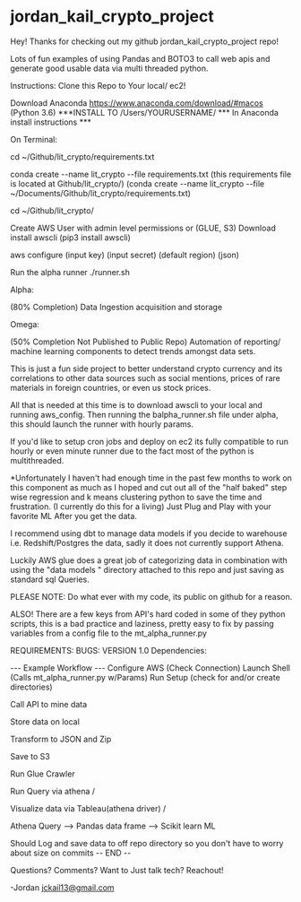 # jordan_kail_crypto_project 
Hey! Thanks for checking out my github jordan_kail_crypto_project repo!

Lots of fun examples of using Pandas and BOTO3 to call web apis and generate good usable data via multi threaded python.


Instructions: 
Clone this Repo to Your local/ ec2!

Download Anaconda https://www.anaconda.com/download/#macos (Python 3.6)
***INSTALL TO /Users/YOURUSERNAME/ *** In Anaconda install instructions ***

On Terminal:

cd ~/Github/lit_crypto/requirements.txt

conda create --name lit_crypto --file requirements.txt (this requirements file is located at Github/lit_crypto/)
(conda create --name lit_crypto --file ~/Documents/Github/lit_crypto/requirements.txt)

cd ~/Github/lit_crypto/


Create AWS User with admin level permissions or (GLUE, S3)
Download install awscli (pip3 install awscli)

aws configure
(input key)
(input secret)
(default region)
(json)

Run the alpha runner
./runner.sh




Alpha: 

(80% Completion)
Data Ingestion acquisition and storage

Omega: 

(50% Completion Not Published to Public Repo)
Automation of reporting/ machine learning components to detect trends amongst data sets. 

This is just a fun side project to better understand crypto currency and its correlations to other data sources such as social mentions, prices of rare materials in foreign countries, or even us stock prices. 

All that is needed at this time is to download awscli to your local and running aws_config. Then running the balpha_runner.sh file under alpha, this should launch the runner with hourly params. 

If you'd like to setup cron jobs and deploy on ec2 its fully compatible to run hourly or even minute runner due to the fact most of the python is multithreaded.


*Unfortunately I haven't had enough time in the past few months to work on this component as much as I hoped and cut out all of the "half baked" step wise regression and k means clustering python to save the time and frustration. (I currently do this for a living)
Just Plug and Play with your favorite ML After you get the data. 

I recommend using dbt to manage data models if you decide to warehouse i.e. Redshift/Postgres the data, sadly it does not currently support Athena. 

Luckily AWS glue does a great job of categorizing data in combination with using the "data models " directory attached to this repo and just saving as standard sql Queries. 

PLEASE NOTE: 
Do what ever with my code, its public on github for a reason.

ALSO! There are a few keys from API's hard coded in some of they python scripts, this is a bad practice and laziness, pretty easy to fix by passing variables from a config file to the mt_alpha_runner.py


REQUIREMENTS: 
BUGS:
VERSION 1.0 
Dependencies: 


--- Example Workflow ---
Configure AWS (Check Connection)
Launch Shell (Calls mt_alpha_runner.py w/Params)
Run Setup (check for and/or create directories)

Call API to mine data 

Store data on local 

Transform to JSON and Zip 

Save to S3

Run Glue Crawler

Run Query via athena / 

Visualize data via Tableau(athena driver) / 

Athena Query --> Pandas data frame --> Scikit learn ML 

Should Log and save data to off repo directory so you don't have to worry about size on commits
-- END --

Questions? Comments? Want to Just talk tech? Reachout!


-Jordan
jckail13@gmail.com